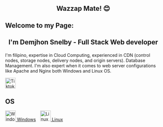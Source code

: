 ##  <p align="center">Wazzap Mate! 😊 </p>

## Welcome to my Page:
##  <p align="center"> I'm Demjhon Snelby - Full Stack Web developer </p>
I'm filipino, expertise in Cloud Computing, experienced in CDN (control nodes, storage nodes, delivery nodes, and origin servers). Database Management. I'm also expert when it comes to web server configurations like Apache and Nginx both Windows and Linux OS.

<a href="https://tiktok.com/@demjhonsnelby" target="_blank">
  <img src="https://img.uxwing.com/wp-content/themes/uxwing/download/brands-social-media/tiktok-app-icon.svg" alt="Tiktok" width="34" height="34">
</a>





## OS
<div>
  <a href="https://github.com/sample" style="display: inline-block; margin-right: 10px;">
    <img src="https://img.uxwing.com/wp-content/themes/uxwing/download/brands-social-media/windows-icon.svg" alt="Windows" width="34" height="34">
    Windows
  </a>
  <a href="https://github.com/sample" style="display: inline-block; margin-right: 10px;">
    <img src="https://img.uxwing.com/wp-content/themes/uxwing/download/brands-social-media/tiktok-app-icon.svg" alt="Linux" width="34" height="34">
    Linux
  </a>
</div>

